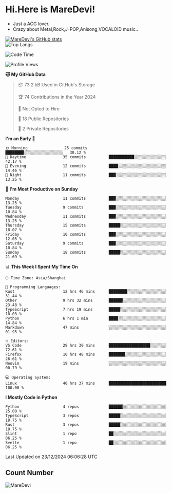 # Hi.Here is MareDevi!

- Just a ACG lover.
- Crazy about Metal,Rock,J-POP,Anisong,VOCALOID music..

[![MareDevi's GitHub stats](https://github-readme-stats.vercel.app/api?username=MareDevi&show_icons=true&theme=algolia)](https://github.com/anuraghazra/github-readme-stats)  
![Top Langs](https://github-readme-stats.vercel.app/api/top-langs/?username=MareDevi&layout=compact&theme=algolia)

<!--START_SECTION:waka-->
![Code Time](http://img.shields.io/badge/Code%20Time-43%20hrs%2019%20mins-blue)

![Profile Views](http://img.shields.io/badge/Profile%20Views-68-blue)

**🐱 My GitHub Data** 

> 📦 73.2 kB Used in GitHub's Storage 
 > 
> 🏆 74 Contributions in the Year 2024
 > 
> 🚫 Not Opted to Hire
 > 
> 📜 18 Public Repositories 
 > 
> 🔑 2 Private Repositories 
 > 
**I'm an Early 🐤** 

```text
🌞 Morning                25 commits          ████████░░░░░░░░░░░░░░░░░   30.12 % 
🌆 Daytime                35 commits          ███████████░░░░░░░░░░░░░░   42.17 % 
🌃 Evening                12 commits          ████░░░░░░░░░░░░░░░░░░░░░   14.46 % 
🌙 Night                  11 commits          ███░░░░░░░░░░░░░░░░░░░░░░   13.25 % 
```
📅 **I'm Most Productive on Sunday** 

```text
Monday                   11 commits          ███░░░░░░░░░░░░░░░░░░░░░░   13.25 % 
Tuesday                  9 commits           ███░░░░░░░░░░░░░░░░░░░░░░   10.84 % 
Wednesday                11 commits          ███░░░░░░░░░░░░░░░░░░░░░░   13.25 % 
Thursday                 15 commits          █████░░░░░░░░░░░░░░░░░░░░   18.07 % 
Friday                   10 commits          ███░░░░░░░░░░░░░░░░░░░░░░   12.05 % 
Saturday                 9 commits           ███░░░░░░░░░░░░░░░░░░░░░░   10.84 % 
Sunday                   18 commits          █████░░░░░░░░░░░░░░░░░░░░   21.69 % 
```


📊 **This Week I Spent My Time On** 

```text
🕑︎ Time Zone: Asia/Shanghai

💬 Programming Languages: 
Rust                     12 hrs 46 mins      ████████░░░░░░░░░░░░░░░░░   31.44 % 
Other                    9 hrs 32 mins       ██████░░░░░░░░░░░░░░░░░░░   23.48 % 
TypeScript               7 hrs 19 mins       █████░░░░░░░░░░░░░░░░░░░░   18.03 % 
Python                   6 hrs 1 min         ████░░░░░░░░░░░░░░░░░░░░░   14.84 % 
Markdown                 47 mins             ░░░░░░░░░░░░░░░░░░░░░░░░░   01.95 % 

🔥 Editors: 
VS Code                  29 hrs 30 mins      ██████████████████░░░░░░░   72.61 % 
Firefox                  10 hrs 48 mins      ███████░░░░░░░░░░░░░░░░░░   26.61 % 
Neovim                   19 mins             ░░░░░░░░░░░░░░░░░░░░░░░░░   00.79 % 

💻 Operating System: 
Linux                    40 hrs 37 mins      █████████████████████████   100.00 % 
```

**I Mostly Code in Python** 

```text
Python                   4 repos             ██████░░░░░░░░░░░░░░░░░░░   25.00 % 
TypeScript               3 repos             █████░░░░░░░░░░░░░░░░░░░░   18.75 % 
Rust                     3 repos             █████░░░░░░░░░░░░░░░░░░░░   18.75 % 
Slint                    1 repo              ██░░░░░░░░░░░░░░░░░░░░░░░   06.25 % 
Svelte                   1 repo              ██░░░░░░░░░░░░░░░░░░░░░░░   06.25 % 
```




 Last Updated on 23/12/2024 06:06:28 UTC
<!--END_SECTION:waka-->

## Count Number
![MareDevi](https://count.getloli.com/get/@maredevi?theme=moebooru-h)  

<!---
MareDevi/MareDevi is a ✨ special ✨ repository because its `README.md` (this file) appears on your GitHub profile.
You can click the Preview link to take a look at your changes.
--->
